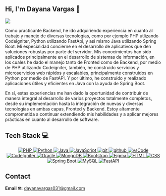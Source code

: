 ## Hi, I'm Dayana Vargas 👋

 ![](https://readme-typing-svg.herokuapp.com?&font=IBM+Plex+Sans&color=abcdef&size=20&lines=Welcome+to+my+GitHub+Profile!)


Como practicante Backend, he ido adquiriendo experiencia en cuanto al trabajo y manejo de diversas tecnologías, como por ejemplo PHP utlizando Codeigniter, Python utilizando FastApi, y así mismo Java utilizando Spring Boot. Mi especialidad concierne en el desarrollo de aplicativos que den soluciones robustas por parte del servidor. Mis conocimientos han sido aplicados principalmente en el desarrollo de sistemas de información, en los cuales he dado el manejo tanto de Fronted como de Backend, por medio de PHP utilizando Codeigniter, también, he construido servicios y microservicios web rápidos y escalables, principalmente construidos en Python por medio de FastAPI. Y por último, he construido y realizado aplicaciones útiles y eficientes en Java con la ayuda de Spring Boot.

En sí, estas experiencias me han dado la oportunidad de contribuir de manera integral al desarrollo de varios proyectos totalmente completos, desde su implementación hasta la integración de nuevas y diversas tecnologías en ambas capas, Fronted y Backend. Estoy altamente comprometida a continuar extendiendo mis habilidades y a aplicar mejores prácticas en cuanto al desarrollo de software.

## Tech Stack 💻
<p align="center">
  <a href="https://www.php.net" >
    <img alt="PHP" src="https://img.shields.io/badge/PHP-7a86b8?style=for-the-badge&logo=PHP&logoColor=white">
  </a>
  <a href="https://www.python.org" >
    <img alt="Python" src="https://img.shields.io/badge/Python-3776AB?style=for-the-badge&logo=python&logoColor=white">
  </a>
  <a href="https://www.java.com" target="_blank">
    <img alt="Java" src="https://img.shields.io/badge/Java-007396?style=for-the-badge&logo=java&logoColor=white">
  </a>
  <a href="https://developer.mozilla.org/en-US/docs/Web/JavaScript" target="_blank">
    <img alt="JavaScript" src="https://img.shields.io/badge/JavaScript-F7DF1E?style=for-the-badge&logo=javascript&logoColor=black">
  </a>
  <a href="https://git-scm.com/" target="_blank">
    <img src="https://img.shields.io/badge/git-F05032.svg?style=for-the-badge&logo=git&logoColor=white"
      alt="git"/>
  </a>
  <a href="https://github.com/ELanza-48" target="_blank">
    <img src="https://img.shields.io/badge/github-181717.svg?style=for-the-badge&logo=github&logoColor=white" alt="github" />
  </a>
  <a href="https://code.visualstudio.com/" target="_blank">
    <img src="https://img.shields.io/badge/vscode-007ACC.svg?style=for-the-badge&logo=visualstudiocode&logoColor=white" alt="vsCode"/> 
  </a>
  <a href="https://codeigniter.com/" target="_blank">
    <img alt="CodeIgniter" src="https://img.shields.io/badge/CodeIgniter-EF4223?style=for-the-badge&logo=codeigniter&logoColor=white">
  </a>
  <a href="https://www.oracle.com/database/" target="_blank">
    <img alt="Oracle" src="https://img.shields.io/badge/Oracle-F80000?style=for-the-badge&logo=oracle&logoColor=white">
  </a>
  <a href="https://www.mongodb.com/" target="_blank">
    <img alt="MongoDB" src="https://img.shields.io/badge/MongoDB-47A248?style=for-the-badge&logo=mongodb&logoColor=white">
  </a>
   </a>
  <a href="https://getbootstrap.com/" target="_blank">
    <img alt="Bootstrap" src="https://img.shields.io/badge/Bootstrap-7952B3?style=for-the-badge&logo=bootstrap&logoColor=white">
  </a>
  <a href="https://www.figma.com/" target="_blank">
    <img alt="Figma" src="https://img.shields.io/badge/Figma-F24E1E?style=for-the-badge&logo=figma&logoColor=white">
  </a>
  <a href="https://developer.mozilla.org/en-US/docs/Web/HTML" target="_blank">
    <img alt="HTML" src="https://img.shields.io/badge/HTML-E34F26?style=for-the-badge&logo=html5&logoColor=white">
  </a>
  <a href="https://developer.mozilla.org/en-US/docs/Web/CSS" target="_blank">
    <img alt="CSS" src="https://img.shields.io/badge/CSS-1572B6?style=for-the-badge&logo=css3&logoColor=white">
  </a>
  <a href="https://spring.io/projects/spring-boot" target="_blank">
    <img alt="Spring Boot" src="https://img.shields.io/badge/Spring%20Boot-6DB33F?style=for-the-badge&logo=springboot&logoColor=white">
  </a>
  <a href="https://www.mysql.com/" target="_blank">
    <img alt="MySQL" src="https://img.shields.io/badge/MySQL-4479A1?style=for-the-badge&logo=mysql&logoColor=white">
  </a>
  <a href="https://fastapi.tiangolo.com/" target="_blank">
  <img alt="FastAPI" src="https://img.shields.io/badge/FastAPI-009688?style=for-the-badge&logo=fastapi&logoColor=white">
</a>
</p>


## Contact
 **Email ✉:** dayanavargas031@gmail.com
